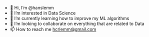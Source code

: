 - 👋 Hi, I’m @hanslemm
- 👀 I’m interested in Data Science
- 🌱 I’m currently learning how to improve my ML algorithms
- 💞️ I’m looking to collaborate on everything that are related to Data
- 📫 How to reach me hcrlemm@gmail.com

<!---
hanslemm/hanslemm is a ✨ special ✨ repository because its `README.md` (this file) appears on your GitHub profile.
You can click the Preview link to take a look at your changes.
--->
